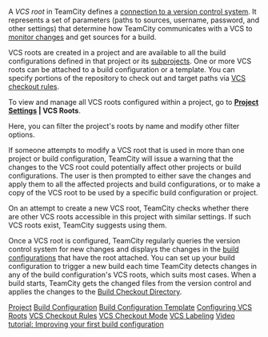 [//]: # (title: VCS Root)
[//]: # (auxiliary-id: VCS Root)

<snippet id="VCSRoot">

A _VCS root_ in TeamCity defines a [connection to a version control system](configuring-vcs-settings.md). It represents a set of parameters (paths to sources, username, password, and other settings) that determine how TeamCity communicates with a VCS to [monitor changes](configuring-vcs-roots.md#Common+VCS+Root+Properties) and get sources for a build.

VCS roots are created in a project and are available to all the build configurations defined in that project or its [subprojects](project.md#Settings+Propagation). One or more VCS roots can be attached to a build configuration or a template. You can specify portions of the repository to check out and target paths via [VCS checkout rules](vcs-checkout-rules.md).

<anchor name="SharedVCSRoots"/>

To view and manage all VCS roots configured within a project, go to __[Project Settings](project-administrator-guide.md#Edit+and+View+Modes) | VCS Roots__.

Here, you can filter the project's roots by name and modify other filter options.

If someone attempts to modify a VCS root that is used in more than one project or build configuration, TeamCity will issue a warning that the changes to the VCS root could potentially affect other projects or build configurations. The user is then prompted to either save the changes and apply them to all the affected projects and build configurations, or to make a copy of the VCS root to be used by a specific build configuration or project.

On an attempt to create a new VCS root, TeamCity checks whether there are other VCS roots accessible in this project with similar settings. If such VCS roots exist, TeamCity suggests using them.

<anchor name="ConfiguringVCSRoots-CommonVCSRootProps"/>

Once a VCS root is configured, TeamCity regularly queries the version control system for new changes and displays the changes in the [build configurations](managing-builds.md) that have the root attached. You can set up your build configuration to trigger a new build each time TeamCity detects changes in any of the build configuration's VCS roots, which suits most cases. When a build starts, TeamCity gets the changed files from the version control and applies the changes to the [Build Checkout Directory](build-checkout-directory.md).

</snippet>
 
 
<seealso>
        <category ref="concepts">
            <a href="project.md">Project</a>
            <a href="managing-builds.md">Build Configuration</a>
            <a href="build-configuration-template.md">Build Configuration Template</a>
        </category>
        <category ref="admin-guide">
            <a href="configuring-vcs-roots.md">Configuring VCS Roots</a>
            <a href="vcs-checkout-rules.md">VCS Checkout Rules</a>
            <a href="vcs-checkout-mode.md">VCS Checkout Mode</a>
            <a href="vcs-labeling.md">VCS Labeling</a>
        </category>
        <category ref="external">
            <a href="https://youtu.be/fttWwJG7C38">Video tutorial: Improving your first build configuration</a>
        </category>
</seealso>